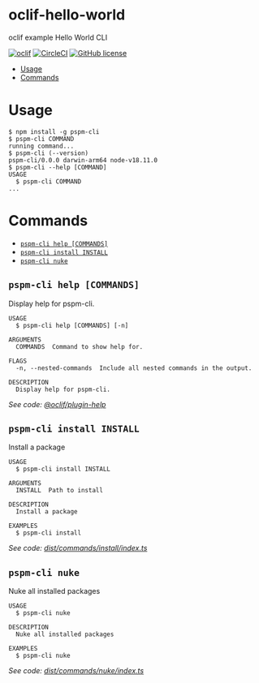 oclif-hello-world
=================

oclif example Hello World CLI

[![oclif](https://img.shields.io/badge/cli-oclif-brightgreen.svg)](https://oclif.io)
[![CircleCI](https://circleci.com/gh/oclif/hello-world/tree/main.svg?style=shield)](https://circleci.com/gh/oclif/hello-world/tree/main)
[![GitHub license](https://img.shields.io/github/license/oclif/hello-world)](https://github.com/oclif/hello-world/blob/main/LICENSE)

<!-- toc -->
* [Usage](#usage)
* [Commands](#commands)
<!-- tocstop -->
# Usage
<!-- usage -->
```sh-session
$ npm install -g pspm-cli
$ pspm-cli COMMAND
running command...
$ pspm-cli (--version)
pspm-cli/0.0.0 darwin-arm64 node-v18.11.0
$ pspm-cli --help [COMMAND]
USAGE
  $ pspm-cli COMMAND
...
```
<!-- usagestop -->
# Commands
<!-- commands -->
* [`pspm-cli help [COMMANDS]`](#pspm-cli-help-commands)
* [`pspm-cli install INSTALL`](#pspm-cli-install-install)
* [`pspm-cli nuke`](#pspm-cli-nuke)

## `pspm-cli help [COMMANDS]`

Display help for pspm-cli.

```
USAGE
  $ pspm-cli help [COMMANDS] [-n]

ARGUMENTS
  COMMANDS  Command to show help for.

FLAGS
  -n, --nested-commands  Include all nested commands in the output.

DESCRIPTION
  Display help for pspm-cli.
```

_See code: [@oclif/plugin-help](https://github.com/oclif/plugin-help/blob/v5.2.19/src/commands/help.ts)_

## `pspm-cli install INSTALL`

Install a package

```
USAGE
  $ pspm-cli install INSTALL

ARGUMENTS
  INSTALL  Path to install

DESCRIPTION
  Install a package

EXAMPLES
  $ pspm-cli install
```

_See code: [dist/commands/install/index.ts](https://github.com/ATechAdventurer/pspm/blob/v0.0.0/dist/commands/install/index.ts)_

## `pspm-cli nuke`

Nuke all installed packages

```
USAGE
  $ pspm-cli nuke

DESCRIPTION
  Nuke all installed packages

EXAMPLES
  $ pspm-cli nuke
```

_See code: [dist/commands/nuke/index.ts](https://github.com/ATechAdventurer/pspm/blob/v0.0.0/dist/commands/nuke/index.ts)_
<!-- commandsstop -->
